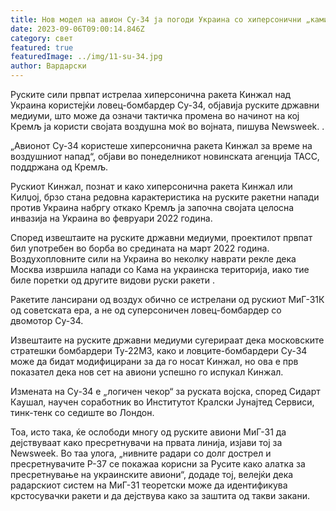 ```yaml
---
title: Нов модел на авион Су-34 ја погоди Украина со хиперсонични „ками“
date: 2023-09-06T09:00:14.846Z
category: свет
featured: true
featuredImage: ../img/11-su-34.jpg
author: Вардарски
---
```

Руските сили првпат истрелаа хиперсонична ракета Кинжал над Украина користејќи ловец-бомбардер Су-34, објавија руските државни медиуми, што може да означи тактичка промена во начинот на кој Кремљ ја користи својата воздушна моќ во војната, пишува Newsweek. .

„Авионот Су-34 користеше хиперсонична ракета Кинжал за време на воздушниот напад“, објави во понеделникот новинската агенција ТАСС, поддржана од Кремљ.

Рускиот Кинжал, познат и како хиперсонична ракета Кинжал или Килџој, брзо стана редовна карактеристика на руските ракетни напади против Украина набргу откако Кремљ ја започна својата целосна инвазија на Украина во февруари 2022 година.

Според извештаите на руските државни медиуми, проектилот првпат бил употребен во борба во средината на март 2022 година. Воздухопловните сили на Украина во неколку наврати рекле дека Москва извршила напади со Кама на украинска територија, иако тие биле поретки од другите видови руски ракети .

Ракетите лансирани од воздух обично се истрелани од рускиот МиГ-31К од советската ера, а не од суперсоничен ловец-бомбардер со двомотор Су-34.

Извештаите на руските државни медиуми сугерираат дека московските стратешки бомбардери Ту-22М3, како и ловците-бомбардери Су-34 може да бидат модифицирани за да го носат Кинжал, но ова е прв показател дека нов сет на авиони успешно го испукал Кинжал.

Измената на Су-34 е „логичен чекор“ за руската војска, според Сидарт Каушал, научен соработник во Институтот Кралски Јунајтед Сервиси, тинк-тенк со седиште во Лондон.

Тоа, исто така, ќе ослободи многу од руските авиони МиГ-31 да дејствуваат како пресретнувачи на првата линија, изјави тој за Newsweek. Во таа улога, „нивните радари со долг дострел и пресретнувачите Р-37 се покажаа корисни за Русите како алатка за пресретнување на украинските авиони“, додаде тој, велејќи дека радарскиот систем на МиГ-31 теоретски може да идентификува крстосувачки ракети и да дејствува како за заштита од такви закани.